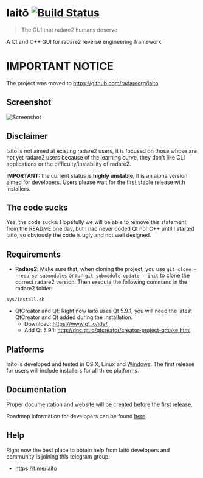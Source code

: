 # Iaitō [![Build Status](https://travis-ci.org/hteso/iaito.svg?branch=master)](https://travis-ci.org/hteso/iaito)

> The GUI that ~~radare2~~ humans deserve

A Qt and C++ GUI for radare2 reverse engineering framework

# IMPORTANT NOTICE
The project was moved to https://github.com/radareorg/iaito

## Screenshot

![Screenshot](https://raw.githubusercontent.com/hteso/iaito/master/Screenshots/Screenshot.png)

## Disclaimer

Iaitō is not aimed at existing radare2 users, it is focused on those whose are not yet radare2 users because of the learning curve, they don't like CLI applications or the difficulty/instability of radare2.

**IMPORTANT:** the current status is **highly unstable**, it is an alpha version aimed for developers. Users please wait for the first stable release with installers.

## The code sucks

Yes, the code sucks. Hopefully we will be able to remove this statement from the README one day, but I had never coded Qt nor C++ until I started Iaitō, so obviously the code is ugly and not well designed.

## Requirements

- **Radare2**: Make sure that, when cloning the project, you use `git clone --recurse-submodules` or run `git submodule update --init` to clone the correct radare2 version. Then execute the following command in the radare2 folder:
```
sys/install.sh
```

- QtCreator and Qt: Right now Iaitō uses Qt 5.9.1, you will need the latest QtCreator and Qt added during the installation:
    - Download: https://www.qt.io/ide/
    - Add Qt 5.9.1: http://doc.qt.io/qtcreator/creator-project-qmake.html

## Platforms

Iaitō is developed and tested in OS X, Linux and [Windows](https://github.com/hteso/iaito/wiki/Compiling-on-Windows). The first release for users will include installers for all three platforms.

## Documentation

Proper documentation and website will be created before the first release.

Roadmap information for developers can be found [here](https://github.com/hteso/iaito/wiki/Roadmap).

## Help

Right now the best place to obtain help from Iaitō developers and community is joining this telegram group:

- https://t.me/iaito
